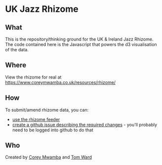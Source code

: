 # UK Jazz Rhizome

## What

This is the repository/thinking ground for the UK & Ireland Jazz Rhizome. The code contained here is the Javascript that powers the d3 visualisation of the data.

## Where

View the rhizome for real at <https://www.coreymwamba.co.uk/resources/rhizome/>

## How

To submit/amend rhizome data, you can:

* [use the rhizome feeder](https://www.coreymwamba.co.uk/resources/rhizome/group-maker.php)
* [create a github issue describing the required changes](https://github.com/coreymwamba/uk-jazz-rhizome/issues/new?assignees=&labels=info-edit&template=info-submission.md&title=) - you'll probably need to be logged into github to do that

## Who

Created by [Corey Mwamba](http://www.coreymwamba.co.uk) and [Tom Ward](http://www.madwort.co.uk)
